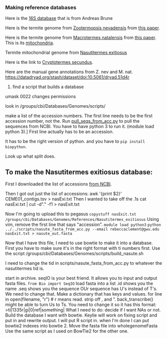 ### Making reference databases

Here is the [16S database](http://www.termites.de/databases/DictDb/) that is from Andreas Brune

Here is the termite genome from [Zootermopsis nevadensis](https://www.ncbi.nlm.nih.gov/nuccore/AUST00000000) from [this paper](https://www.nature.com/articles/ncomms4636).

Here is the termite genome from [Macrotermes natalensis](https://www.ncbi.nlm.nih.gov/sra?term=SRA069856) from [this paper](https://www.ncbi.nlm.nih.gov/pmc/articles/PMC4209977/#d35e678). This is its [mitochondria](https://www.ncbi.nlm.nih.gov/nuccore/NC_025522).

Termite mitochondrial genome from [Nasutitermes exitiosus](https://www.ncbi.nlm.nih.gov/Traces/wgs/CEME01?display=contigs)

Here is the link to [Cryptotermes secundus](https://www.ncbi.nlm.nih.gov/bioproject/PRJNA381866).

Here are the manual gene annotations from Z. nev and M. nat. https://datadryad.org/stash/dataset/doi:10.5061/dryad.51d4r

1) find a script that builds a database

umask 0022 changes permissions

look in /groups/cbi/Databases/Genomes/scripts/

make a list of the accession numbers. The first line needs to be the first accession number, not the. Run [pull_seqs_from_acc.py](scripts/pull_seq_from_acc.py) to pull the sequences from NCBI. You have to have python 3 to run it. (module load python 3).] First line actually has to be an accession. 

It has to be the right version of python. and you have to `pip install biopython`. 

Look up what split does. 


## To make the Nasutitermes exitiosus database:
First I downloaded the list of accessions [from NCBI](https://www.ncbi.nlm.nih.gov/Traces/wgs/CEME01?display=contigs).

Then I got out just the list of accessions:
awk '{print $2}' CEME01_contigs.tsv > nasExi.txt
Then I wanted to take off the .1s
cat nasExi.txt | cut -d"." -f1 > nasExit.txt

Now I'm going to upload this to pegasus
`copystuff nasExit.txt /groups/cbi/Databases/Genomes/References/Nasutitermes_exitiosus`
Using vim, remove the first line that says "accession".
`module load python3`
`python ../../scripts/nasute_fasta_from_acc.py --email rebeccaclement@gwu.edu nasExit.txt > nasute_out.fasta`

Now that I have this file, I need to use bowtie to make it into a database. First you have to make sure it's in the right format with ti numbers first. 
Use the script /groups/cbi/Databases/Genomes/scripts/build_nasute.sh

I need to change the tid in scripts/nasute_fasta_from_acc.py to whatever the nasutitermes tid is. 


start in archive. 
seqIO is your best friend. It allows you to input and output fasta files. `from Bio import SeqIO`
load fasta into a list
.id shows you the name
.seq shows you the sequence
OUr sequence has U's instead of T's. We need to change that.
Make a dictionary that has keys and values. 
for line in open(filename, "r") # r means read. strip off , and ". 
back_transcribe() might be able to turn Us to Ts. 
You need to change it so it has this format: >ti|1335r|gi|0|ref|something|
What I need to do: decide if I want NAs or not. Build the database I want with bowtie.
Keylie will work on fixing script and put in and rewrite output.
I will put R script in. 
when I'm done I can put bowtie2 indexes into bowtie 2. Move the fasta file into wholegenomeFasta
Use the same script as I used on BowTie2 for the other one. 
